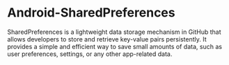 # Android-SharedPreferences
  SharedPreferences is a lightweight data storage mechanism in GitHub that allows developers to store and retrieve key-value pairs persistently. It provides a simple and efficient way to save small amounts of data, such as user preferences, settings, or any other app-related data.
